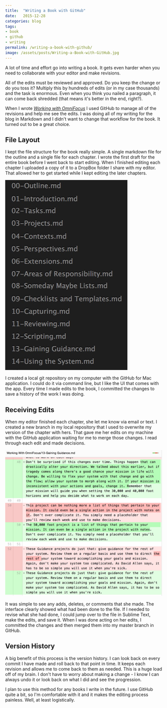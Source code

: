 ```yaml
---
title:  "Writing a Book with GitHub"
date:   2015-12-28
categories: blog
tags:
- book
- github
- writing
permalink: /writing-a-book-with-github/
image: /assets/posts/Writing-a-Book-with-GitHub.jpg
---
```


A lot of time and effort go into writing a book. It gets even harder when you need to collaborate with your editor and make revisions.
<!--more-->

All of the edits must be reviewed and approved. Do you keep the change or do you toss it? Multiply this by hundreds of edits (or in my case thousands) and the task is enormous. Even when you think you nailed a paragraph, it can come back shredded (that means it's better in the end, right?).

When I wrote [_Working with OmniFocus_](https://tools.joebuhlig.com/working-with-omnifocus/) I used GitHub to manage all of the revisions and help me see the edits. I was doing all of my writing for the blog in Markdown and I didn't want to change that workflow for the book.  It turned out to be a great choice.

## File Layout

I kept the file structure for the book really simple. A single markdown file for the outline and a single file for each chapter. I wrote the first draft for the entire book before I went back to start editing. When I finished editing each chapter I uploaded a copy of it to a DropBox folder I share with my editor. That allowed her to get started while I kept editing the later chapters.

<img class="center-image post-image-tiny" src="/assets/posts_extra/Writing a Book with GitHub/file_structure.jpg" />

I created a local git repository on my computer with the GitHub for Mac application. I could do it via command line, but I like the UI that comes with the app. Every time I made edits to the book, I committed the changes to save a history of the work I was doing. 

## Receiving Edits

When my editor finished each chapter, she let me know via email or text. I created a new branch in my local repository that I used to overwrite my version of the chapter with hers. That gave me her edits on my machine with the GitHub application waiting for me to merge those changes. I read through each edit and made decisions.

<img class="center-image post-image-small" src="/assets/posts_extra/Writing a Book with GitHub/github_edits.jpg" />

It was simple to see any adds, deletes, or comments that she made. The interface clearly showed what had been done to the file. If I needed to revise what she had done, I could jump over to the file in Sublime Text, make the edits, and save it. When I was done acting on her edits, I committed the changes and then merged them into my master branch in GitHub.

## Version History

A big benefit of this process is the version history. I can look back on every commit I have made and roll back to that point in time. It keeps each revision and allows me to come back to them as needed. This is a huge load off of my brain. I don't have to worry about making a change - I know I can always undo it or look back on what I did and see the progression.

I plan to use this method for any books I write in the future. I use GitHub quite a bit, so I'm comfortable with it and it makes the editing process painless. Well, at least logistically.